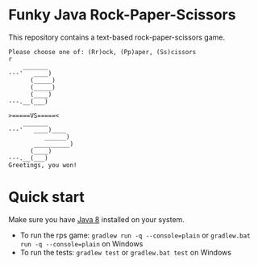 
# Funky Java Rock-Paper-Scissors

This repository contains a text-based rock-paper-scissors game.

```
Please choose one of: (Rr)ock, (Pp)aper, (Ss)cissors
r
    _______
---'   ____)
      (_____)
      (_____)
      (____)
---.__(___)

>=====VS=====<
    _______
---'   ____)____
          ______)
       __________)
      (____)
---.__(___)
Greetings, you won!
```

# Quick start

Make sure you have [Java 8](https://www.oracle.com/technetwork/java/javase/downloads/jdk8-downloads-2133151.html) installed on your system.

* To run the rps game: `gradlew run -q --console=plain` or `gradlew.bat run -q --console=plain` on Windows
* To run the tests: `gradlew test` or `gradlew.bat test` on Windows
